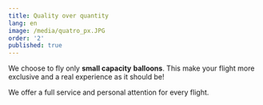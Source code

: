 ```yaml
---
title: Quality over quantity
lang: en
image: /media/quatro_px.JPG
order: '2'
published: true
---
```

We choose to fly only **small capacity** **balloons**. This make your flight more exclusive and a real experience as it should be!

We offer a full service and personal attention for every flight.

